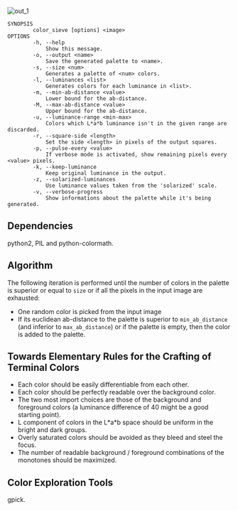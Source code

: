 ![out_1](http://f.cl.ly/items/1R0T1L1T0g0m2r240B1U/output_20111120_124649.png)


    SYNOPSIS
            color_sieve [options] <image>
    OPTIONS
            -h, --help
                Show this message.
            -o, --output <name>
                Save the generated palette to <name>.
            -s, --size <num>
                Generates a palette of <num> colors.
            -l, --luminances <list>
                Generates colors for each luminance in <list>.
            -m, --min-ab-distance <value>
                Lower bound for the ab-distance.
            -M, --max-ab-distance <value>
                Upper bound for the ab-distance.
            -u, --luminance-range <min-max>
                Colors which L*a*b luminance isn't in the given range are discarded.
            -r, --square-side <length>
                Set the side <length> in pixels of the output squares.
            -p, --pulse-every <value>
                If verbose mode is activated, show remaining pixels every <value> pixels.
            -k, --keep-luminance
                Keep original luminance in the output.
            -z, --solarized-luminances
                Use luminance values taken from the 'solarized' scale.
            -v, --verbose-progress
                Show informations about the palette while it's being generated.


## Dependencies

python2, PIL and python-colormath.

## Algorithm

The following iteration is performed until the number of colors in the palette is superior or equal to `size` or if all the pixels in the input image are exhausted:

- One random color is picked from the input image
- If its euclidean ab-distance to the palette is superior to `min_ab_distance` (and inferior to `max_ab_distance`) or if the palette is empty, then the color is added to the palette.

## Towards Elementary Rules for the Crafting of Terminal Colors

- Each color should be easily differentiable from each other.
- Each color should be perfectly readable over the background color.
- The two most import choices are those of the background and foreground colors (a luminance difference of 40 might be a good starting point).
- L component of colors in the L\*a\*b space should be uniform in the bright and dark groups.
- Overly saturated colors should be avoided as they bleed and steel the focus.
- The number of readable background / foreground combinations of the monotones should be maximized.

## Color Exploration Tools

gpick.
